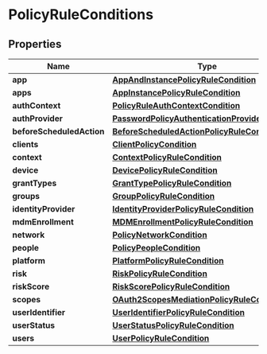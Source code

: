

# PolicyRuleConditions


## Properties

| Name | Type | Description | Notes |
|------------ | ------------- | ------------- | -------------|
|**app** | [**AppAndInstancePolicyRuleCondition**](AppAndInstancePolicyRuleCondition.md) |  |  [optional] |
|**apps** | [**AppInstancePolicyRuleCondition**](AppInstancePolicyRuleCondition.md) |  |  [optional] |
|**authContext** | [**PolicyRuleAuthContextCondition**](PolicyRuleAuthContextCondition.md) |  |  [optional] |
|**authProvider** | [**PasswordPolicyAuthenticationProviderCondition**](PasswordPolicyAuthenticationProviderCondition.md) |  |  [optional] |
|**beforeScheduledAction** | [**BeforeScheduledActionPolicyRuleCondition**](BeforeScheduledActionPolicyRuleCondition.md) |  |  [optional] |
|**clients** | [**ClientPolicyCondition**](ClientPolicyCondition.md) |  |  [optional] |
|**context** | [**ContextPolicyRuleCondition**](ContextPolicyRuleCondition.md) |  |  [optional] |
|**device** | [**DevicePolicyRuleCondition**](DevicePolicyRuleCondition.md) |  |  [optional] |
|**grantTypes** | [**GrantTypePolicyRuleCondition**](GrantTypePolicyRuleCondition.md) |  |  [optional] |
|**groups** | [**GroupPolicyRuleCondition**](GroupPolicyRuleCondition.md) |  |  [optional] |
|**identityProvider** | [**IdentityProviderPolicyRuleCondition**](IdentityProviderPolicyRuleCondition.md) |  |  [optional] |
|**mdmEnrollment** | [**MDMEnrollmentPolicyRuleCondition**](MDMEnrollmentPolicyRuleCondition.md) |  |  [optional] |
|**network** | [**PolicyNetworkCondition**](PolicyNetworkCondition.md) |  |  [optional] |
|**people** | [**PolicyPeopleCondition**](PolicyPeopleCondition.md) |  |  [optional] |
|**platform** | [**PlatformPolicyRuleCondition**](PlatformPolicyRuleCondition.md) |  |  [optional] |
|**risk** | [**RiskPolicyRuleCondition**](RiskPolicyRuleCondition.md) |  |  [optional] |
|**riskScore** | [**RiskScorePolicyRuleCondition**](RiskScorePolicyRuleCondition.md) |  |  [optional] |
|**scopes** | [**OAuth2ScopesMediationPolicyRuleCondition**](OAuth2ScopesMediationPolicyRuleCondition.md) |  |  [optional] |
|**userIdentifier** | [**UserIdentifierPolicyRuleCondition**](UserIdentifierPolicyRuleCondition.md) |  |  [optional] |
|**userStatus** | [**UserStatusPolicyRuleCondition**](UserStatusPolicyRuleCondition.md) |  |  [optional] |
|**users** | [**UserPolicyRuleCondition**](UserPolicyRuleCondition.md) |  |  [optional] |



